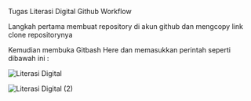Tugas Literasi Digital Github Workflow

Langkah pertama membuat repository di akun github dan mengcopy link clone repositorynya

Kemudian membuka Gitbash Here dan memasukkan perintah seperti dibawah ini :

![Literasi Digital](https://user-images.githubusercontent.com/80303594/170710190-aaf9488c-2ab1-4131-a33f-baeda501c4ac.PNG)

![Literasi Digital (2)](https://user-images.githubusercontent.com/80303594/170710355-8b747071-388a-4301-beb0-cf06b8ce5400.PNG)
